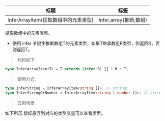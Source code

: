 | 标题                                 | 标签                   |
| ------------------------------------ | ---------------------- |
| InferArrayItem(提取数组中的元素类型) | infer,array(推断,数组) |

提取数组中的元素类型。

- 使用 infer 关键字推断数组T的元素类型，如果T继承数组R类型，则返回R，否则返回T。

> 代码如下:

```ts
type InferArrayItem<T> = T extends (infer R) [] ? R : T;
```

> 使用方式:

```ts
type InferString = InferArrayItem<string []>; // string;
type InferStringOrNumber = InferArrayItem<string | number []>; // string;
```

> 应用场景

如下所示,鼠标悬浮到对应的类型变量可以查看类型。

<div class="code-editor" data-url="codes/typescript/demo/InferArrayItem.ts" data-language="typescript"></div>
